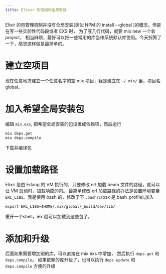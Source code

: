 ```yaml
---
title: Elixir 的包如何全局安装
---
```


<p class="lead"> Elixir 的包管理机制并没有全局安装(类似 NPM 的 install --global )的概念。但是在写一些实验性代码段或者 EXS 时，
为了写几行代码，就要 mix new 一个新 project， 相当麻烦，最好可以把一些常用的库当作系统默认库使用。今天折腾了一下，感觉这样做是最简单的。</p>

# 建立空项目
现在任意地方建立一个任意名字的空 mix 项目，我是建立在 `~/.mix/` 里，项目名 global。

# 加入希望全局安装包
编辑 `mix.exs`, 把希望全局安装的包设置成依赖项，然后运行

``` shell
mix deps.get
mix deps.compile
```
下载并编译包

# 设置加载路径
Elixir 是由 Erlang 的 VM 执行的，只要修改 erl 加载 beam 文件的路径，就可以让 VM 启动时，加载响应的包。 最简单修改 erl 加载路径的办法是设置环境变量 `ERL_LIBS`。我是使用 bash 的，修改了下 `.bashrc`(osx 是.bash_profile),加入

``` shell
export ERL_LIBS=$HOME/.mix/global/_build/dev/lib/
```

重开一个shell，iex 就可以加载到这些包了。

# 添加和升级
后面如果需要增加别的库，可以直接在 mix.exs 中增加， 然后执行 `deps.get` 和 `deps.compile`。
如果依赖的库升级了，也可以执行 `deps.update` 和 `deps.compile` 方便的升级

